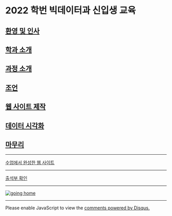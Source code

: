 # 2022 학번 빅데이터과 신입생 교육

## [환영 및 인사](./1_greetings.md)
## [학과 소개](./2_smartIT.md)
## [과정 소개](./3_course.md)
## [조언](./4_advice.md)
## [웹 사이트 제작](./5_website.md)
## [데이터 시각화](./6_visualize_data.md)
## [마무리](./7_epilog.md)

---

[수업에서 완성한 웹 사이트](https://logistex.github.io/test0100/)

---

[출석부 확인](https://docs.google.com/spreadsheets/d/19jZ9a173JM_4YZ4iTr9VQ1k6hO2ke1cLCTwI_oG8WWY/edit#gid=0)

---

[![going home](https://user-images.githubusercontent.com/10287629/104793991-511fcd80-57e8-11eb-86c8-27356c8dd83d.png)](https://logistex.github.io/smart_IT/)

---

<p stylle="margin-top:50px">
    <div id="disqus_thread" stylle="margin-top:100px"></div>
<script>

/**
*  RECOMMENDED CONFIGURATION VARIABLES: EDIT AND UNCOMMENT THE SECTION BELOW TO INSERT DYNAMIC VALUES FROM YOUR PLATFORM OR CMS.
*  LEARN WHY DEFINING THESE VARIABLES IS IMPORTANT: https://disqus.com/admin/universalcode/#configuration-variables*/
/*
var disqus_config = function () {
this.page.url = PAGE_URL;  // Replace PAGE_URL with your page's canonical URL variable
this.page.identifier = PAGE_IDENTIFIER; // Replace PAGE_IDENTIFIER with your page's unique identifier variable
};
*/
(function() { // DON'T EDIT BELOW THIS LINE
var d = document, s = d.createElement('script');
s.src = 'https://WEB1-2.disqus.com/embed.js';
s.setAttribute('data-timestamp', +new Date());
(d.head || d.body).appendChild(s);
})();
</script>
<noscript>Please enable JavaScript to view the <a href="https://disqus.com/?ref_noscript">comments powered by Disqus.</a></noscript>
</p>
